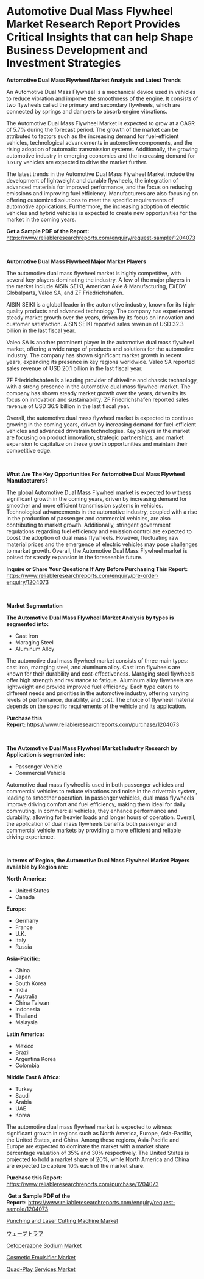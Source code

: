 <p><h1>Automotive Dual Mass Flywheel Market Research Report Provides Critical Insights that can help Shape Business Development and Investment Strategies</h1></p><p><strong>Automotive Dual Mass Flywheel Market Analysis and Latest Trends</strong></p>
<p><p>An Automotive Dual Mass Flywheel is a mechanical device used in vehicles to reduce vibration and improve the smoothness of the engine. It consists of two flywheels called the primary and secondary flywheels, which are connected by springs and dampers to absorb engine vibrations.</p><p>The Automotive Dual Mass Flywheel Market is expected to grow at a CAGR of 5.7% during the forecast period. The growth of the market can be attributed to factors such as the increasing demand for fuel-efficient vehicles, technological advancements in automotive components, and the rising adoption of automatic transmission systems. Additionally, the growing automotive industry in emerging economies and the increasing demand for luxury vehicles are expected to drive the market further.</p><p>The latest trends in the Automotive Dual Mass Flywheel Market include the development of lightweight and durable flywheels, the integration of advanced materials for improved performance, and the focus on reducing emissions and improving fuel efficiency. Manufacturers are also focusing on offering customized solutions to meet the specific requirements of automotive applications. Furthermore, the increasing adoption of electric vehicles and hybrid vehicles is expected to create new opportunities for the market in the coming years.</p></p>
<p><strong>Get a Sample PDF of the Report:&nbsp;</strong> <a href="https://www.reliableresearchreports.com/enquiry/request-sample/1204073">https://www.reliableresearchreports.com/enquiry/request-sample/1204073</a></p>
<p>&nbsp;</p>
<p><strong>Automotive Dual Mass Flywheel Major Market Players</strong></p>
<p><p>The automotive dual mass flywheel market is highly competitive, with several key players dominating the industry. A few of the major players in the market include AISIN SEIKI, American Axle & Manufacturing, EXEDY Globalparts, Valeo SA, and ZF Friedrichshafen.</p><p>AISIN SEIKI is a global leader in the automotive industry, known for its high-quality products and advanced technology. The company has experienced steady market growth over the years, driven by its focus on innovation and customer satisfaction. AISIN SEIKI reported sales revenue of USD 32.3 billion in the last fiscal year.</p><p>Valeo SA is another prominent player in the automotive dual mass flywheel market, offering a wide range of products and solutions for the automotive industry. The company has shown significant market growth in recent years, expanding its presence in key regions worldwide. Valeo SA reported sales revenue of USD 20.1 billion in the last fiscal year.</p><p>ZF Friedrichshafen is a leading provider of driveline and chassis technology, with a strong presence in the automotive dual mass flywheel market. The company has shown steady market growth over the years, driven by its focus on innovation and sustainability. ZF Friedrichshafen reported sales revenue of USD 36.9 billion in the last fiscal year.</p><p>Overall, the automotive dual mass flywheel market is expected to continue growing in the coming years, driven by increasing demand for fuel-efficient vehicles and advanced drivetrain technologies. Key players in the market are focusing on product innovation, strategic partnerships, and market expansion to capitalize on these growth opportunities and maintain their competitive edge.</p></p>
<p>&nbsp;</p>
<p><strong>What Are The Key Opportunities For Automotive Dual Mass Flywheel Manufacturers?</strong></p>
<p><p>The global Automotive Dual Mass Flywheel market is expected to witness significant growth in the coming years, driven by increasing demand for smoother and more efficient transmission systems in vehicles. Technological advancements in the automotive industry, coupled with a rise in the production of passenger and commercial vehicles, are also contributing to market growth. Additionally, stringent government regulations regarding fuel efficiency and emission control are expected to boost the adoption of dual mass flywheels. However, fluctuating raw material prices and the emergence of electric vehicles may pose challenges to market growth. Overall, the Automotive Dual Mass Flywheel market is poised for steady expansion in the foreseeable future.</p></p>
<p><strong>Inquire or Share Your Questions If Any Before Purchasing This Report:</strong> <a href="https://www.reliableresearchreports.com/enquiry/pre-order-enquiry/1204073">https://www.reliableresearchreports.com/enquiry/pre-order-enquiry/1204073</a></p>
<p>&nbsp;</p>
<p><strong>Market Segmentation</strong></p>
<p><strong>The Automotive Dual Mass Flywheel Market Analysis by types is segmented into:</strong></p>
<p><ul><li>Cast Iron</li><li>Maraging Steel</li><li>Aluminum Alloy</li></ul></p>
<p><p>The automotive dual mass flywheel market consists of three main types: cast iron, maraging steel, and aluminum alloy. Cast iron flywheels are known for their durability and cost-effectiveness. Maraging steel flywheels offer high strength and resistance to fatigue. Aluminum alloy flywheels are lightweight and provide improved fuel efficiency. Each type caters to different needs and priorities in the automotive industry, offering varying levels of performance, durability, and cost. The choice of flywheel material depends on the specific requirements of the vehicle and its application.</p></p>
<p><strong>Purchase this Report:&nbsp;</strong><a href="https://www.reliableresearchreports.com/purchase/1204073">https://www.reliableresearchreports.com/purchase/1204073</a></p>
<p>&nbsp;</p>
<p><strong>The Automotive Dual Mass Flywheel Market Industry Research by Application is segmented into:</strong></p>
<p><ul><li>Passenger Vehicle</li><li>Commercial Vehicle</li></ul></p>
<p><p>Automotive dual mass flywheel is used in both passenger vehicles and commercial vehicles to reduce vibrations and noise in the drivetrain system, leading to smoother operation. In passenger vehicles, dual mass flywheels improve driving comfort and fuel efficiency, making them ideal for daily commuting. In commercial vehicles, they enhance performance and durability, allowing for heavier loads and longer hours of operation. Overall, the application of dual mass flywheels benefits both passenger and commercial vehicle markets by providing a more efficient and reliable driving experience.</p></p>
<p>&nbsp;</p>
<p><strong>In terms of Region, the Automotive Dual Mass Flywheel Market Players available by Region are:</strong></p>
<p>
    <p> <strong> North America: </strong>
        <ul>
            <li>United States</li>
            <li>Canada</li>
        </ul>
        </p> 
    <p> <strong> Europe: </strong>
        <ul>
            <li>Germany</li>
            <li>France</li>
            <li>U.K.</li>
            <li>Italy</li>
            <li>Russia</li>
        </ul>
        </p> 
    <p> <strong> Asia-Pacific: </strong>
        <ul>
            <li>China</li>
            <li>Japan</li>
            <li>South Korea</li>
            <li>India</li>
            <li>Australia</li>
            <li>China Taiwan</li>
            <li>Indonesia</li>
            <li>Thailand</li>
            <li>Malaysia</li>
        </ul>
        </p> 
    <p> <strong> Latin America: </strong>
        <ul>
            <li>Mexico</li>
            <li>Brazil</li>
            <li>Argentina Korea</li>
            <li>Colombia</li>
        </ul>
        </p> 
    <p> <strong> Middle East & Africa: </strong>
        <ul>
            <li>Turkey</li>
            <li>Saudi</li>
            <li>Arabia</li>
            <li>UAE</li>
            <li>Korea</li>
        </ul>
    </p>
    </p>
<p><p>The automotive dual mass flywheel market is expected to witness significant growth in regions such as North America, Europe, Asia-Pacific, the United States, and China. Among these regions, Asia-Pacific and Europe are expected to dominate the market with a market share percentage valuation of 35% and 30% respectively. The United States is projected to hold a market share of 20%, while North America and China are expected to capture 10% each of the market share.</p></p>
<p><strong>Purchase this Report: </strong><a href="https://www.reliableresearchreports.com/purchase/1204073">https://www.reliableresearchreports.com/purchase/1204073</a></p>
<p>&nbsp;<strong>Get a Sample PDF of the Report:&nbsp;&nbsp;</strong><a href="https://www.reliableresearchreports.com/enquiry/request-sample/1204073">https://www.reliableresearchreports.com/enquiry/request-sample/1204073</a></p>
<p><strong></strong></p>
<p><p><a href="https://gamy-alyssum-396.notion.site/Punching-and-Laser-Cutting-Machine-Market-Size-and-Growth-Market-Segmentation-Regional-and-Country-030ceef76d74495a91d97ff319402f62">Punching and Laser Cutting Machine Market</a></p><p><a href="https://medium.com/@aminavandervort2023/%E3%82%A4%E3%83%BC%E3%83%96%E3%83%88%E3%83%A9%E3%83%95%E5%B8%82%E5%A0%B4%E8%AA%BF%E6%9F%BB%E3%83%AC%E3%83%9D%E3%83%BC%E3%83%88-%E3%81%9D%E3%81%AE%E6%AD%B4%E5%8F%B2%E3%81%A8%E4%BA%88%E6%B8%AC-2024%E5%B9%B4%E3%81%8B%E3%82%892031%E5%B9%B4%E3%81%BE%E3%81%A7-88bc96ae5a97">ウェーブトラフ</a></p><p><a href="https://view.publitas.com/reportprime-1/cefoperazone-sodium-market-size-focuses-on-market-dynamics-in-depth-analysis-and-future-projections-of-its-market-forecasted-for-period-from-2024-to-2031/">Cefoperazone Sodium Market</a></p><p><a href="https://view.publitas.com/reportprime-1/cosmetic-emulsifier-market-size-global-industry-overview-market-segmentation-and-forecast-2024-to-2031/">Cosmetic Emulsifier Market</a></p><p><a href="https://boundless-drawbridge-702.notion.site/Quad-Play-Services-Market-Size-Market-Share-and-Global-Market-Analysis-Report-2024-2031-49c7325f4be34c868a285e52c3ccee45">Quad-Play Services Market</a></p></p>
